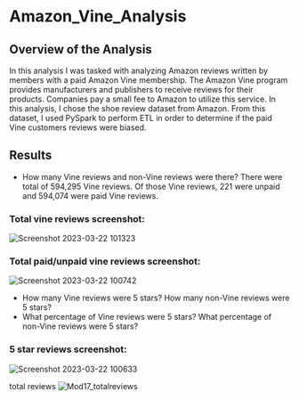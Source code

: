 # Amazon_Vine_Analysis
## Overview of the Analysis
In this analysis I was tasked with analyzing Amazon reviews written by members with a paid Amazon Vine membership.  The Amazon Vine program provides manufacturers and publishers to receive reviews for their products.  Companies pay a small fee to Amazon to utilize this service.  In this analysis, I chose the shoe review dataset from Amazon.  From this dataset, I used PySpark to perform ETL in order to determine if the paid Vine customers reviews were biased.

## Results
* How many Vine reviews and non-Vine reviews were there?
 There were total of 594,295 Vine reviews.  Of those Vine reviews, 221 were unpaid and 594,074 were paid Vine reviews.

### Total vine reviews screenshot:
![Screenshot 2023-03-22 101323](https://user-images.githubusercontent.com/45715246/226931639-5511aedc-17cb-4bd3-bd72-a67b355a115d.png)


### Total paid/unpaid vine reviews screenshot:
![Screenshot 2023-03-22 100742](https://user-images.githubusercontent.com/45715246/226930190-57dba825-bb98-41bb-868d-8ee982ea98db.png)



* How many Vine reviews were 5 stars? How many non-Vine reviews were 5 stars?
* What percentage of Vine reviews were 5 stars? What percentage of non-Vine reviews were 5 stars?

### 5 star reviews screenshot:
![Screenshot 2023-03-22 100633](https://user-images.githubusercontent.com/45715246/226929709-2ee5b546-bcfc-4be6-b504-bc84f607d450.png)



total reviews
![Mod17_totalreviews](https://user-images.githubusercontent.com/45715246/226928460-78289898-1a4e-40b4-9248-864949ec6057.png)

